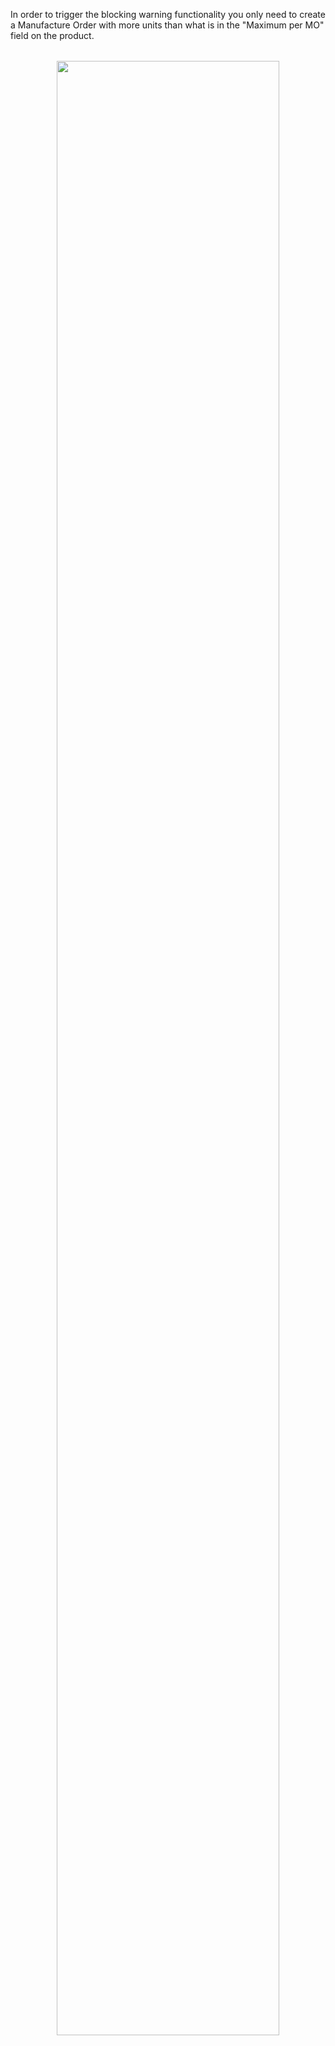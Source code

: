 In order to trigger the blocking warning functionality you only need to create a Manufacture Order with more units than what is in the "Maximum per MO" field on the product.
    <div align="center" style="margin: 2rem;">
        <img src="./static/description/screenshot2.png" width="90%" style="border-radius: 5px;">
    </div>
